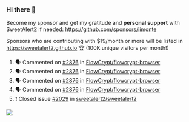 ### Hi there 👋

Become my sponsor and get my gratitude and **personal support** with SweetAlert2 if needed: https://github.com/sponsors/limonte

Sponsors who are contributing with $19/month or more will be listed in https://sweetalert2.github.io 🏆 (100K unique visitors per month!)

<!--START_SECTION:activity-->
1. 🗣 Commented on [#2876](https://github.com//FlowCrypt/flowcrypt-browser/issues/2876) in [FlowCrypt/flowcrypt-browser](https://github.com//FlowCrypt/flowcrypt-browser)
2. 🗣 Commented on [#2876](https://github.com//FlowCrypt/flowcrypt-browser/issues/2876) in [FlowCrypt/flowcrypt-browser](https://github.com//FlowCrypt/flowcrypt-browser)
3. 🗣 Commented on [#2876](https://github.com//FlowCrypt/flowcrypt-browser/issues/2876) in [FlowCrypt/flowcrypt-browser](https://github.com//FlowCrypt/flowcrypt-browser)
4. 🗣 Commented on [#2876](https://github.com//FlowCrypt/flowcrypt-browser/issues/2876) in [FlowCrypt/flowcrypt-browser](https://github.com//FlowCrypt/flowcrypt-browser)
5. ❗️ Closed issue [#2029](https://github.com//sweetalert2/sweetalert2/issues/2029) in [sweetalert2/sweetalert2](https://github.com//sweetalert2/sweetalert2)
<!--END_SECTION:activity-->

![](https://github-readme-stats.vercel.app/api?username=limonte&theme=vue&show_icons=true)
